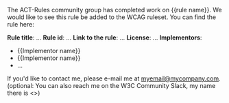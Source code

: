 <!-- If you are proposing a rule, please use the following template -->

The ACT-Rules community group has completed work on {{rule name}}. We would like to see this rule be added to the WCAG ruleset. You can find the rule here:

**Rule title**: ...
**Rule id**: ...
**Link to the rule**: ...
**License**: ... <!-- For community groups: W3C Software And Document Notice And License -->
**Implementors**:
- {{Implementor name}}
- {{Implementor name}}
- ...

If you'd like to contact me, please e-mail me at myemail@mycompany.com. (optional: You can also reach me on the W3C Community Slack, my name there is <<name>>)
